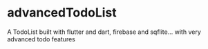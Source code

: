 # advancedTodoList
A TodoList built with flutter and dart, firebase and sqflite... with very advanced todo features
